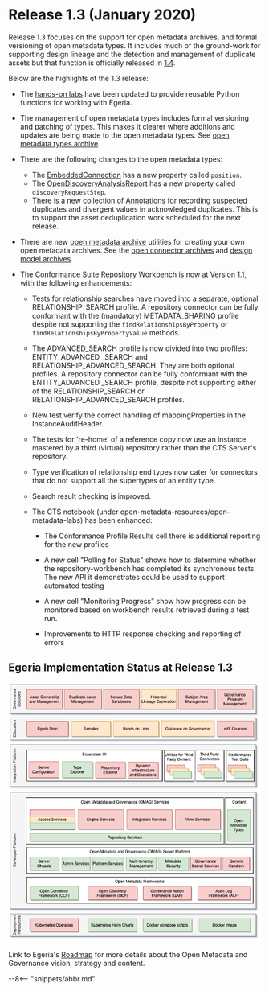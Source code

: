 <!-- SPDX-License-Identifier: CC-BY-4.0 -->
<!-- Copyright Contributors to the Egeria project. -->

# Release 1.3 (January 2020)

Release 1.3 focuses on the support for open metadata archives, and formal versioning of open metadata types.
It includes much of the ground-work for
supporting design lineage and the detection and management of duplicate assets but that function is officially
released in [1.4](/egeria-docs/release-notes/1-4).

Below are the highlights of the 1.3 release:

* The [hands-on labs](/egeria-docs/education/open-metadata-labs/overview) have been updated to provide
  reusable Python functions for working with Egeria.
  
* The management of open metadata types includes formal versioning and patching of types.
  This makes it clearer where additions and updates are being made to the open metadata types.
  See [open metadata types archive](/egeria-docs/types).
  
* There are the following changes to the open metadata types:
   * The [EmbeddedConnection](/egeria-docs/types/2/0205-Connection-Linkage) has a new property called `position`.
   * The [OpenDiscoveryAnalysisReport](/egeria-docs/types/6/0605-Open-Discovery-Analysis-Reports) has a new property called `discoveryRequestStep`.
   * There is a new collection of [Annotations](/egeria-docs/types/6/0655-Asset-Deduplication) for recording suspected duplicates and divergent values in acknowledged duplicates.
     This is to support the asset deduplication work scheduled for the next release.

* There are new [open metadata archive](../open-metadata-resources/open-metadata-archives) utilities for creating your own open metadata archives.
  See the [open connector archives](../open-metadata-resources/open-metadata-archives/open-connector-archives) and
  [design model archives](../open-metadata-resources/open-metadata-archives/design-model-archives).

* The Conformance Suite Repository Workbench is now at Version 1.1, with the following enhancements:

   * Tests for relationship searches have moved into a separate, optional RELATIONSHIP_SEARCH profile. A repository connector can be fully conformant with the (mandatory) METADATA_SHARING profile despite not supporting the `findRelationshipsByProperty` or `findRelationshipsByPropertyValue` methods.

   * The ADVANCED_SEARCH profile is now divided into two profiles: ENTITY_ADVANCED _SEARCH and RELATIONSHIP_ADVANCED_SEARCH. They are both optional profiles. A repository connector can be fully conformant with the ENTITY_ADVANCED _SEARCH profile, despite not supporting either of the RELATIONSHIP_SEARCH or RELATIONSHIP_ADVANCED_SEARCH profiles.

   * New test verify the correct handling of mappingProperties in the InstanceAuditHeader.

   * The tests for 're-home' of a reference copy now use an instance mastered by a third (virtual) repository rather than the CTS Server's repository.

   * Type verification of relationship end types now cater for connectors that do not support all the supertypes of an entity type.

   * Search result checking is improved.

   * The CTS notebook (under open-metadata-resources/open-metadata-labs) has been enhanced:

      * The Conformance Profile Results cell there is additional reporting for the new profiles

      * A new cell "Polling for Status" shows how to determine whether the repository-workbench has completed its synchronous tests. The new API it demonstrates could be used to support automated testing

      * A new cell "Monitoring Progress" show how progress can be monitored based on workbench results retrieved during a test run.

      * Improvements to HTTP response checking and reporting of errors

## Egeria Implementation Status at Release 1.3
 
![Egeria Implementation Status](functional-organization-showing-implementation-status-for-1.3.png)
 
 Link to Egeria's [Roadmap](/egeria-docs/release-notes/roadmap/) for more details about the
 Open Metadata and Governance vision, strategy and content.

--8<-- "snippets/abbr.md"
